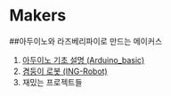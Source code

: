 # Makers
##아두이노와 라즈베리파이로 만드는 메이커스  
1.  [아두이노 기초 설명 (Arduino_basic)](https://github.com/alscjf909/Arduino_basic)
2.  [겸둥이 로봇 (ING-Robot)](https://github.com/alscjf909/ING-Robot)
3. 재밌는 프로젝트들

